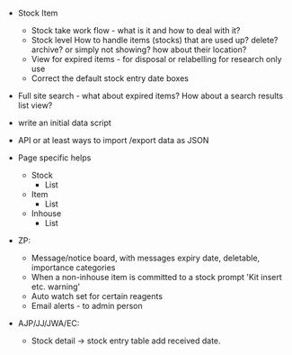 - Stock Item 
  - Stock take work flow - what is it and how to deal with it?
  - Stock level How to handle items (stocks) that are used up? delete? archive? or simply not showing? how about their location? 
  - View for expired items - for disposal or relabelling for research only use
  - Correct the default stock entry date boxes
- Full site search - what about expired items? How about a search results list view?
- write an initial data script
- API or at least ways to import /export data as JSON
- Page specific helps
  - Stock    
    - List
  - Item    
    - List
  - Inhouse    
    - List

- ZP:
  - Message/notice board, with messages expiry date, deletable, importance categories
  - When a non-inhouse item is committed to a stock prompt 'Kit insert etc. warning'
  - Auto watch set for certain reagents
  - Email alerts - to admin person

- AJP/JJ/JWA/EC:
  - Stock detail -> stock entry table add received date.
